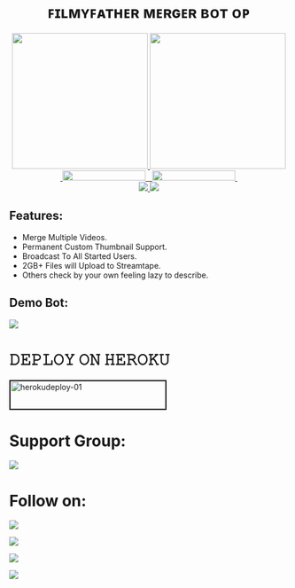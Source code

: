 
<h1 align="center">
  <b> ꜰɪʟᴍʏꜰᴀᴛʜᴇʀ ᴍᴇʀɢᴇʀ ʙᴏᴛ ᴏᴘ </b>
</h1>

<p align="center">
  <a href="https://www.python.org">
    <img src="http://ForTheBadge.com/images/badges/made-with-python.svg" width ="245">
  </a>
  <a href="https://t.me/Yuvi_4502">
    <img src="https://telegra.ph/file/64b87518d17b8a168c846.jpg" width="245">
  </a><br>
  <a href="https://t.me/FilmyFather_Botlist">
    &nbsp;<img src="https://img.shields.io/badge/FilmyFather%20BotList-Channel-blue?style=plastic&logo=Telegram" width="150" height="18">&nbsp;
  </a>
  <a href="https://t.me/RequestingHuB">
    &nbsp;<img src="https://img.shields.io/badge/Requesting%20HuB-Group-blue?style=plastic&logo=Telegram" width="150" height="18">&nbsp;
  </a>
  <br>
  <a href="https://github.com/FilmyFather/Merger-Bot-OP/stargazers">
    <img src="https://img.shields.io/github/stars/FilmyFather/Merger-Bot-OP?style=social">
  </a>
  <a href="https://github.com/FilmyFather/Merger-Bot-OP/fork">
    <img src="https://img.shields.io/github/forks/FilmyFather/Merger-Bot-OP?label=Fork&style=social">
  </a>  
</p>

## Features:
- Merge Multiple Videos.
- Permanent Custom Thumbnail Support.
- Broadcast To All Started Users.
- 2GB+ Files will Upload to Streamtape.
- Others check by your own feeling lazy to describe.

## Demo Bot:
<a href="https://telegram.dog/TeleRoid_VideoMergeBot"><img src="https://img.shields.io/badge/Demo-Telegram%20Bot-blue.svg?logo=telegram"></a>

<h1 align="left">
  <b> 𝙳𝙴𝙿𝙻𝙾𝚈 𝙾𝙽 𝙷𝙴𝚁𝙾𝙺𝚄 </b>
</h1>



<p align="left"><a href="https://heroku.com/deploy?template=https://github.com/FilmyFather/Merger-bot-OP">
    <img src="https://img.shields.io/badge/Deploy%20To Heroku-purple?style=for-the-badge&logo=Heroku" alt="herokudeploy-01" border="2" height="50" width="280"></a>
</p>


<h1 align="left">
<b> Support Group: </b>
</h1>

<a href="https://t.me/yuvi_4502"><img src="https://img.shields.io/badge/Telegram-Join%20Telegram%20Group-black.svg?logo=telegram"></a>

<h1 align="left">
</b> Follow on: </b>
</h1>

<p align="left">
<a href="https://github.com/FilmyFather"><img src="https://img.shields.io/badge/GitHub-Follow%20on%20GitHub-inactive.svg?logo=github"></a>
</p>
<p align="left">
<a href="https://twitter.com/Yuvi_4502"><img src="https://img.shields.io/badge/Twitter-Follow%20on%20Twitter-informational.svg?logo=twitter"></a>
</p>
<p align="left">
<a href="https://facebook.com/Yuvraj4502"><img src="https://img.shields.io/badge/Facebook-Follow%20on%20Facebook-blue.svg?logo=facebook"></a>
</p>
<p align="left">
<a href="https://instagram.com/_xx_itz_yuvi_xx_"><img src="https://img.shields.io/badge/Instagram-Follow%20on%20Instagram-important.svg?logo=instagram"></a>
</p>
